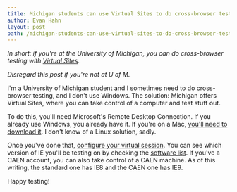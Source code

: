 ```yaml
---
title: Michigan students can use Virtual Sites to do cross-browser testing
author: Evan Hahn
layout: post
path: /michigan-students-can-use-virtual-sites-to-do-cross-browser-testing/
---
```


_In short: if you're at the University of Michigan, you can do cross-browser testing with [Virtual Sites](https://virtualsites.umich.edu/)._

_Disregard this post if you're not at U of M._

I'm a University of Michigan student and I sometimes need to do cross-browser testing, and I don't use Windows. The solution: Michigan offers Virtual Sites, where you can take control of a computer and test stuff out.

To do this, you'll need Microsoft's Remote Desktop Connection. If you already use Windows, you already have it. If you're on a Mac, [you'll need to download it](https://technet.microsoft.com/en-us/windowsserver/ee236407). I don't know of a Linux solution, sadly.

Once you've done that, [configure your virtual session](https://virtualsites.umich.edu/). You can see which version of IE you'll be testing on by checking the [software list](http://www.itcs.umich.edu/sites/general/software/software_list.php?sort=windows). If you've a CAEN account, you can also take control of a CAEN machine. As of this writing, the standard one has IE8 and the CAEN one has IE9.

Happy testing!
